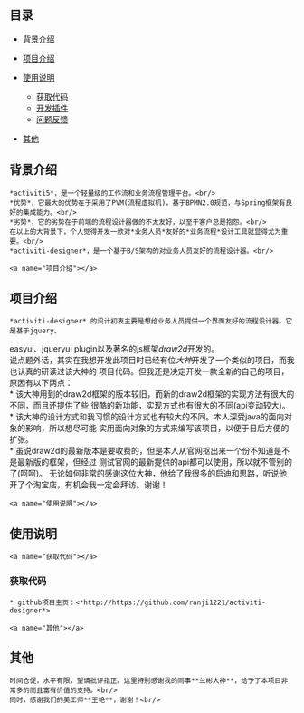 ##	目录
* [背景介绍](#背景介绍)
* [项目介绍](#项目介绍)
* [使用说明](#使用说明)
	* [获取代码](#获取代码)
	* [开发插件](#开发插件)
	* [问题反馈](#问题反馈)
* [其他](#其他)
	
	<a name="背景介绍"></a>
##	背景介绍
	*activiti5*，是一个轻量级的工作流和业务流程管理平台。<br/>
	*优势*，它最大的优势在于采用了PVM(流程虚拟机)，基于BPMN2.0规范，与Spring框架有良好的集成能力。<br/>
	*劣势*，它的劣势在于前端的流程设计器做的不太友好，以至于客户总是抱怨。<br/>
	在以上的大背景下，个人觉得开发一款对*业务人员*友好的*业务流程*设计工具就显得尤为重要。<br/>
	*activiti-designer*，是一个基于B/S架构的对业务人员友好的流程设计器。<br/>
	
	<a name="项目介绍"></a>	
##	项目介绍
	*activiti-designer* 的设计初衷主要是想给业务人员提供一个界面友好的流程设计器。它是基于jquery、
easyui、jqueryui plugin以及著名的js框架*draw2d*开发的。<br/>
	说点题外话，其实在我想开发此项目时已经有位*大神*开发了一个类似的项目，而我也认真的研读过该大神的
项目代码。但我还是决定开发一款全新的自己的项目，原因有以下两点：<br/>
	* 该大神用到的draw2d框架的版本较旧，而新的draw2d框架的实现方法有很大的不同，而且还提供了些
	   很酷的新功能，实现方式也有很大的不同(api变动较大)。<br/>
	* 该大神的设计方式和我习惯的设计方式也有较大的不同。本人深受java的面向对象的影响，所以想尽可能
	   实用面向对象的方式来编写该项目，以便于日后方便的扩张。<br/>
	* 虽说draw2d的最新版本是要收费的，但是本人从官网抠出来一个份不知道是不是最新版的框架，但经过
	   测试官网的最新提供的api都可以使用，所以就不管别的了(呵呵)。
	无论如何非常的感谢这位大神，他给了我很多的启迪和思路，听说他开了个淘宝店，有机会我一定会拜访。谢谢！<br/>
	
	<a name="使用说明"></a>
##	使用说明
	<a name="获取代码"></a>
###	获取代码
	* github项目主页：<*http://https://github.com/ranji1221/activiti-designer*>

	<a name="其他"></a>
##	其他
	时间仓促，水平有限，望请批评指正。这里特别感谢我的同事**兰彬大神**，给予了本项目非常多的而且富有价值的支持。<br/>
	同时，感谢我们的美工师**王艳**，谢谢！<br/>
	
	


